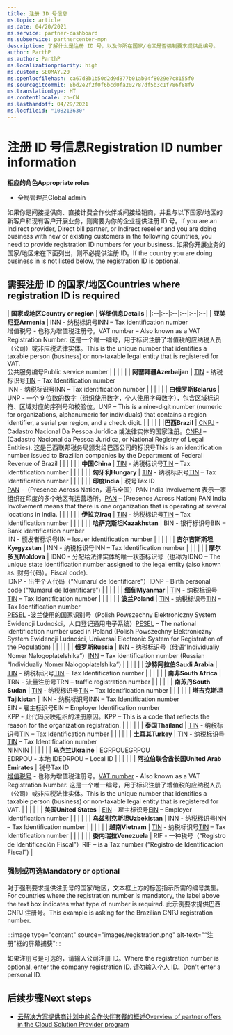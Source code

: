 ```yaml
---
title: 注册 ID 号信息
ms.topic: article
ms.date: 04/20/2021
ms.service: partner-dashboard
ms.subservice: partnercenter-mpn
description: 了解什么是注册 ID 号，以及你所在国家/地区是否强制要求提供此编号。
author: ParthP
ms.author: ParthP
ms.localizationpriority: high
ms.custom: SEOMAY.20
ms.openlocfilehash: ca67d8b1b50d2d9d877b01ab04f8029e7c8155f0
ms.sourcegitcommit: 8bd2e2f2f0f6bcd0fa202787df5b3c1f786f88f9
ms.translationtype: HT
ms.contentlocale: zh-CN
ms.lasthandoff: 04/29/2021
ms.locfileid: "108213630"
---
```

# <a name="registration-id-number-information"></a><span data-ttu-id="a433e-103">注册 ID 号信息</span><span class="sxs-lookup"><span data-stu-id="a433e-103">Registration ID number information</span></span>

<span data-ttu-id="a433e-104">**相应的角色**</span><span class="sxs-lookup"><span data-stu-id="a433e-104">**Appropriate roles**</span></span>

- <span data-ttu-id="a433e-105">全局管理员</span><span class="sxs-lookup"><span data-stu-id="a433e-105">Global admin</span></span>
 
<span data-ttu-id="a433e-106">如果你是间接提供商、直接计费合作伙伴或间接经销商，并且与以下国家/地区的新客户和现有客户开展业务，则需要为你的企业提供注册 ID 号。</span><span class="sxs-lookup"><span data-stu-id="a433e-106">If you are an Indirect provider, Direct bill partner, or Indirect reseller and you are doing business with new or existing customers in the following countries, you need to provide registration ID numbers for your business.</span></span> <span data-ttu-id="a433e-107">如果你开展业务的国家/地区未在下面列出，则不必提供注册 ID。</span><span class="sxs-lookup"><span data-stu-id="a433e-107">If the country you are doing business in is not listed below, the registration ID is optional.</span></span>

## <a name="countries-where-registration-id-is-required"></a><span data-ttu-id="a433e-108">需要注册 ID 的国家/地区</span><span class="sxs-lookup"><span data-stu-id="a433e-108">Countries where registration ID is required</span></span>

| <span data-ttu-id="a433e-109">**国家或地区**</span><span class="sxs-lookup"><span data-stu-id="a433e-109">**Country or region**</span></span> | <span data-ttu-id="a433e-110">**详细信息**</span><span class="sxs-lookup"><span data-stu-id="a433e-110">**Details**</span></span> |
|:--|:--|:--|:--|:--|:--|
| <span data-ttu-id="a433e-111">**亚美尼亚**</span><span class="sxs-lookup"><span data-stu-id="a433e-111">**Armenia**</span></span> | <span data-ttu-id="a433e-112">INN - 纳税标识号</span><span class="sxs-lookup"><span data-stu-id="a433e-112">INN – Tax identification number</span></span><br><span data-ttu-id="a433e-113">增值税号 - 也称为增值税注册号。</span><span class="sxs-lookup"><span data-stu-id="a433e-113">VAT number – Also known as a VAT Registration Number.</span></span> <span data-ttu-id="a433e-114">这是一个唯一编号，用于标识注册了增值税的应纳税人员（公司）或非应税法律实体。</span><span class="sxs-lookup"><span data-stu-id="a433e-114">This is the unique number that identifies a taxable person (business) or non-taxable legal entity that is registered for VAT.</span></span><br><span data-ttu-id="a433e-115">公共服务编号</span><span class="sxs-lookup"><span data-stu-id="a433e-115">Public service number</span></span> |  |  | |  |
| <span data-ttu-id="a433e-116">**阿塞拜疆**</span><span class="sxs-lookup"><span data-stu-id="a433e-116">**Azerbaijan**</span></span>  | <span data-ttu-id="a433e-117">[TIN](http://www.oecd.org/tax/automatic-exchange/crs-implementation-and-assistance/tax-identification-numbers/Azerbaijan-TIN.pdf) - 纳税标识号</span><span class="sxs-lookup"><span data-stu-id="a433e-117">[TIN](http://www.oecd.org/tax/automatic-exchange/crs-implementation-and-assistance/tax-identification-numbers/Azerbaijan-TIN.pdf) – Tax Identification number</span></span><br><span data-ttu-id="a433e-118">INN - 纳税标识号</span><span class="sxs-lookup"><span data-stu-id="a433e-118">INN – Tax identification number</span></span> |  |  |  |  |
| <span data-ttu-id="a433e-119">**白俄罗斯**</span><span class="sxs-lookup"><span data-stu-id="a433e-119">**Belarus**</span></span>  | <span data-ttu-id="a433e-120">UNP - 一个 9 位数的数字（组织使用数字，个人使用字母数字），包含区域标识符、区域对应的序列号和校验位。</span><span class="sxs-lookup"><span data-stu-id="a433e-120">UNP – This is a nine-digit number (numeric for organizations, alphanumeric for individuals) that contains a region identifier, a serial per region, and a check digit.</span></span> |  |  |  |  |
|<span data-ttu-id="a433e-121">**巴西**</span><span class="sxs-lookup"><span data-stu-id="a433e-121">**Brazil**</span></span> | <span data-ttu-id="a433e-122">[CNPJ](http://www.oecd.org/tax/automatic-exchange/crs-implementation-and-assistance/tax-identification-numbers/Brazil-TIN.pdf) - Cadastro Nacional Da Pessoa Jurídica 或法律实体的国家注册。</span><span class="sxs-lookup"><span data-stu-id="a433e-122">[CNPJ](http://www.oecd.org/tax/automatic-exchange/crs-implementation-and-assistance/tax-identification-numbers/Brazil-TIN.pdf) – (Cadastro Nacional da Pessoa Jurídica, or National Registry of Legal Entities).</span></span> <span data-ttu-id="a433e-123">这是巴西联邦税务局颁发给巴西公司的标识号</span><span class="sxs-lookup"><span data-stu-id="a433e-123">This is an identification number issued to Brazilian companies by the Department of Federal Revenue of Brazil</span></span>  |  |  |  |  |
| <span data-ttu-id="a433e-124">**中国**</span><span class="sxs-lookup"><span data-stu-id="a433e-124">**China**</span></span> | <span data-ttu-id="a433e-125">[TIN](http://www.oecd.org/tax/automatic-exchange/crs-implementation-and-assistance/tax-identification-numbers/China-TIN.pdf) - 纳税标识号</span><span class="sxs-lookup"><span data-stu-id="a433e-125">[TIN](http://www.oecd.org/tax/automatic-exchange/crs-implementation-and-assistance/tax-identification-numbers/China-TIN.pdf) – Tax Identification number</span></span> |  |  |  |  |
| <span data-ttu-id="a433e-126">**匈牙利**</span><span class="sxs-lookup"><span data-stu-id="a433e-126">**Hungary**</span></span>  | <span data-ttu-id="a433e-127">[TIN](http://www.oecd.org/tax/automatic-exchange/crs-implementation-and-assistance/tax-identification-numbers/Hungary-TIN.pdf) - 纳税标识号</span><span class="sxs-lookup"><span data-stu-id="a433e-127">[TIN](http://www.oecd.org/tax/automatic-exchange/crs-implementation-and-assistance/tax-identification-numbers/Hungary-TIN.pdf) – Tax Identification number</span></span> |  |  |  |  |
| <span data-ttu-id="a433e-128">**印度**</span><span class="sxs-lookup"><span data-stu-id="a433e-128">**India**</span></span> | <span data-ttu-id="a433e-129">税号</span><span class="sxs-lookup"><span data-stu-id="a433e-129">Tax ID</span></span><br><span data-ttu-id="a433e-130">[PAN](http://www.oecd.org/tax/automatic-exchange/crs-implementation-and-assistance/tax-identification-numbers/India-TIN.pdf) -（Presence Across Nation，遍布全国）PAN India Involvement 表示一家组织在印度的多个地区有运营场所。</span><span class="sxs-lookup"><span data-stu-id="a433e-130">[PAN](http://www.oecd.org/tax/automatic-exchange/crs-implementation-and-assistance/tax-identification-numbers/India-TIN.pdf) – (Presence Across Nation) PAN India Involvement means that there is one organization that is operating at several locations in India.</span></span> |  |  |  |  |
| <span data-ttu-id="a433e-131">**伊拉克**</span><span class="sxs-lookup"><span data-stu-id="a433e-131">**Iraq**</span></span> | <span data-ttu-id="a433e-132">[TIN](http://www.oecd.org/tax/automatic-exchange/crs-implementation-and-assistance/tax-identification-numbers/) - 纳税标识号</span><span class="sxs-lookup"><span data-stu-id="a433e-132">[TIN](http://www.oecd.org/tax/automatic-exchange/crs-implementation-and-assistance/tax-identification-numbers/) – Tax Identification number</span></span> |  |  |  |  |
| <span data-ttu-id="a433e-133">**哈萨克斯坦**</span><span class="sxs-lookup"><span data-stu-id="a433e-133">**Kazakhstan**</span></span>  | <span data-ttu-id="a433e-134">BIN - 银行标识号</span><span class="sxs-lookup"><span data-stu-id="a433e-134">BIN – Bank identification number</span></span><br><span data-ttu-id="a433e-135">IIN - 颁发者标识号</span><span class="sxs-lookup"><span data-stu-id="a433e-135">IIN – Issuer identification number</span></span> |  |  |  |  |
| <span data-ttu-id="a433e-136">**吉尔吉斯斯坦**</span><span class="sxs-lookup"><span data-stu-id="a433e-136">**Kyrgyzstan**</span></span>  | <span data-ttu-id="a433e-137">INN - 纳税标识号</span><span class="sxs-lookup"><span data-stu-id="a433e-137">INN – Tax Identification number</span></span> |  |  |  |  |
| <span data-ttu-id="a433e-138">**摩尔多瓦**</span><span class="sxs-lookup"><span data-stu-id="a433e-138">**Moldova**</span></span>  | <span data-ttu-id="a433e-139">IDNO - 分配给法律实体的唯一状态标识号（也称为</span><span class="sxs-lookup"><span data-stu-id="a433e-139">IDNO – The unique state identification number assigned to the legal entity (also known as.</span></span> <span data-ttu-id="a433e-140">财务代码）。</span><span class="sxs-lookup"><span data-stu-id="a433e-140">Fiscal code).</span></span><br><span data-ttu-id="a433e-141">IDNP - 出生个人代码（“Numarul de Identificare”）</span><span class="sxs-lookup"><span data-stu-id="a433e-141">IDNP – Birth personal code (“Numarul de Identificare”)</span></span> |  |  |  |  |
| <span data-ttu-id="a433e-142">**缅甸**</span><span class="sxs-lookup"><span data-stu-id="a433e-142">**Myanmar**</span></span> | <span data-ttu-id="a433e-143">[TIN](http://www.oecd.org/tax/automatic-exchange/crs-implementation-and-assistance/tax-identification-numbers/) - 纳税标识号</span><span class="sxs-lookup"><span data-stu-id="a433e-143">[TIN](http://www.oecd.org/tax/automatic-exchange/crs-implementation-and-assistance/tax-identification-numbers/) – Tax Identification number</span></span> |  |  |  |  |
| <span data-ttu-id="a433e-144">**波兰**</span><span class="sxs-lookup"><span data-stu-id="a433e-144">**Poland**</span></span>  | <span data-ttu-id="a433e-145">[TIN](http://www.oecd.org/tax/automatic-exchange/crs-implementation-and-assistance/tax-identification-numbers/Poland-TIN.pdf) - 纳税标识号</span><span class="sxs-lookup"><span data-stu-id="a433e-145">[TIN](http://www.oecd.org/tax/automatic-exchange/crs-implementation-and-assistance/tax-identification-numbers/Poland-TIN.pdf) – Tax Identification   number</span></span><br><span data-ttu-id="a433e-146">[PESEL](http://www.oecd.org/tax/automatic-exchange/crs-implementation-and-assistance/tax-identification-numbers/Poland-TIN.pdf) -波兰使用的国家识别号（Polish Powszechny Elektroniczny System Ewidencji Ludności，人口登记通用电子系统）</span><span class="sxs-lookup"><span data-stu-id="a433e-146">[PESEL](http://www.oecd.org/tax/automatic-exchange/crs-implementation-and-assistance/tax-identification-numbers/Poland-TIN.pdf) – The national identification number used in Poland (Polish Powszechny Elektroniczny System Ewidencji Ludności, Universal Electronic System for Registration of the Population)</span></span> |  |  |  |  |
| <span data-ttu-id="a433e-147">**俄罗斯**</span><span class="sxs-lookup"><span data-stu-id="a433e-147">**Russia**</span></span>  | <span data-ttu-id="a433e-148">[INN](http://www.oecd.org/tax/automatic-exchange/crs-implementation-and-assistance/tax-identification-numbers/Russia-TIN.pdf) - 纳税标识号（俄语“Individualiy Nomer Nalogoplatelshika”）</span><span class="sxs-lookup"><span data-stu-id="a433e-148">[INN](http://www.oecd.org/tax/automatic-exchange/crs-implementation-and-assistance/tax-identification-numbers/Russia-TIN.pdf) – Tax identification number (Russian “Individualiy Nomer Nalogoplatelshika”)</span></span> |  |  |  |  |
| <span data-ttu-id="a433e-149">**沙特阿拉伯**</span><span class="sxs-lookup"><span data-stu-id="a433e-149">**Saudi Arabia**</span></span> | <span data-ttu-id="a433e-150">[TIN](http://www.oecd.org/tax/automatic-exchange/crs-implementation-and-assistance/tax-identification-numbers/Saudi-Arabia-TIN.pdf) - 纳税标识号</span><span class="sxs-lookup"><span data-stu-id="a433e-150">[TIN](http://www.oecd.org/tax/automatic-exchange/crs-implementation-and-assistance/tax-identification-numbers/Saudi-Arabia-TIN.pdf) – Tax Identification number</span></span> |  |  |  |  |
| <span data-ttu-id="a433e-151">**南非**</span><span class="sxs-lookup"><span data-stu-id="a433e-151">**South Africa**</span></span> | <span data-ttu-id="a433e-152">TRN - 流量注册号</span><span class="sxs-lookup"><span data-stu-id="a433e-152">TRN – traffic registration number</span></span> |  |  |  |  |
| <span data-ttu-id="a433e-153">**南苏丹**</span><span class="sxs-lookup"><span data-stu-id="a433e-153">**South Sudan**</span></span> | <span data-ttu-id="a433e-154">[TIN](http://www.oecd.org/tax/automatic-exchange/crs-implementation-and-assistance/tax-identification-numbers/) - 纳税标识号</span><span class="sxs-lookup"><span data-stu-id="a433e-154">[TIN](http://www.oecd.org/tax/automatic-exchange/crs-implementation-and-assistance/tax-identification-numbers/) – Tax Identification number</span></span> |  |  |  |  |
| <span data-ttu-id="a433e-155">**塔吉克斯坦**</span><span class="sxs-lookup"><span data-stu-id="a433e-155">**Tajikistan**</span></span>  | <span data-ttu-id="a433e-156">INN - 纳税标识号</span><span class="sxs-lookup"><span data-stu-id="a433e-156">INN – Tax Identification   number</span></span><br><span data-ttu-id="a433e-157">EIN - 雇主标识号</span><span class="sxs-lookup"><span data-stu-id="a433e-157">EIN – Employer Identification number</span></span><br><span data-ttu-id="a433e-158">KPP - 此代码反映组织的注册原因。</span><span class="sxs-lookup"><span data-stu-id="a433e-158">KPP – This is a code that reflects the reason for the organization   registration.</span></span> |  |  |  |  |
| <span data-ttu-id="a433e-159">**泰国**</span><span class="sxs-lookup"><span data-stu-id="a433e-159">**Thailand**</span></span> | <span data-ttu-id="a433e-160">[TIN](http://www.oecd.org/tax/automatic-exchange/crs-implementation-and-assistance/tax-identification-numbers/) - 纳税标识号</span><span class="sxs-lookup"><span data-stu-id="a433e-160">[TIN](http://www.oecd.org/tax/automatic-exchange/crs-implementation-and-assistance/tax-identification-numbers/) – Tax Identification number</span></span> |  |  |  |  |
| <span data-ttu-id="a433e-161">**土耳其**</span><span class="sxs-lookup"><span data-stu-id="a433e-161">**Turkey**</span></span> | <span data-ttu-id="a433e-162">[TIN](http://www.oecd.org/tax/automatic-exchange/crs-implementation-and-assistance/tax-identification-numbers/Turkey-TIN.pdf) - 纳税标识号</span><span class="sxs-lookup"><span data-stu-id="a433e-162">[TIN](http://www.oecd.org/tax/automatic-exchange/crs-implementation-and-assistance/tax-identification-numbers/Turkey-TIN.pdf) – Tax Identification   number</span></span><br><span data-ttu-id="a433e-163">NIN</span><span class="sxs-lookup"><span data-stu-id="a433e-163">NIN</span></span> |  |  |  |  |
| <span data-ttu-id="a433e-164">**乌克兰**</span><span class="sxs-lookup"><span data-stu-id="a433e-164">**Ukraine**</span></span>  | <span data-ttu-id="a433e-165">EGRPOU</span><span class="sxs-lookup"><span data-stu-id="a433e-165">EGRPOU</span></span><br><span data-ttu-id="a433e-166">EDRPOU - 本地 ID</span><span class="sxs-lookup"><span data-stu-id="a433e-166">EDRPOU – Local ID</span></span> |  |  |  |  |
| <span data-ttu-id="a433e-167">**阿拉伯联合酋长国**</span><span class="sxs-lookup"><span data-stu-id="a433e-167">**United Arab Emirates**</span></span> | <span data-ttu-id="a433e-168">税号</span><span class="sxs-lookup"><span data-stu-id="a433e-168">Tax ID</span></span><br><span data-ttu-id="a433e-169">[增值税号](http://www.oecd.org/tax/automatic-exchange/crs-implementation-and-assistance/tax-identification-numbers/UAE-TIN.pdf) - 也称为增值税注册号。</span><span class="sxs-lookup"><span data-stu-id="a433e-169">[VAT number](http://www.oecd.org/tax/automatic-exchange/crs-implementation-and-assistance/tax-identification-numbers/UAE-TIN.pdf) - Also known as a VAT Registration Number.</span></span> <span data-ttu-id="a433e-170">这是一个唯一编号，用于标识注册了增值税的应纳税人员（公司）或非应税法律实体。</span><span class="sxs-lookup"><span data-stu-id="a433e-170">This is the unique number that identifies a taxable person (business) or non-taxable legal entity that is registered for VAT.</span></span> |  |  |  |  |
| <span data-ttu-id="a433e-171">**美国**</span><span class="sxs-lookup"><span data-stu-id="a433e-171">**United States**</span></span> | <span data-ttu-id="a433e-172">[EIN](https://irs.ein-forms-gov.com/?keyword=employer%20identification%20number&source=Google&network=o&device=c&devicemodel=&mobile=&adposition%5d&targetid=kwd-81501461534755:loc-190&msclkid=458d3159f6051392f5286e8e75ed79ce) - 雇主标识号</span><span class="sxs-lookup"><span data-stu-id="a433e-172">[EIN](https://irs.ein-forms-gov.com/?keyword=employer%20identification%20number&source=Google&network=o&device=c&devicemodel=&mobile=&adposition%5d&targetid=kwd-81501461534755:loc-190&msclkid=458d3159f6051392f5286e8e75ed79ce) – Employer Identification number</span></span> |  |  |  |  |
| <span data-ttu-id="a433e-173">**乌兹别克斯坦**</span><span class="sxs-lookup"><span data-stu-id="a433e-173">**Uzbekistan**</span></span>  | <span data-ttu-id="a433e-174">INN - 纳税标识号</span><span class="sxs-lookup"><span data-stu-id="a433e-174">INN – Tax Identification number</span></span> |  |  |  |  |
| <span data-ttu-id="a433e-175">**越南**</span><span class="sxs-lookup"><span data-stu-id="a433e-175">**Vietnam**</span></span> | <span data-ttu-id="a433e-176">[TIN](http://www.oecd.org/tax/automatic-exchange/crs-implementation-and-assistance/tax-identification-numbers/) - 纳税标识号</span><span class="sxs-lookup"><span data-stu-id="a433e-176">[TIN](http://www.oecd.org/tax/automatic-exchange/crs-implementation-and-assistance/tax-identification-numbers/) – Tax Identification number</span></span> |  |  |  |  |
| <span data-ttu-id="a433e-177">**委内瑞拉**</span><span class="sxs-lookup"><span data-stu-id="a433e-177">**Venezuela**</span></span> | <span data-ttu-id="a433e-178">RIF - 一种税号（“Registro de Identificación Fiscal”）</span><span class="sxs-lookup"><span data-stu-id="a433e-178">RIF – is a Tax number (“Registro de Identificación Fiscal”)</span></span> |  

### <a name="mandatory-or-optional"></a><span data-ttu-id="a433e-179">强制或可选</span><span class="sxs-lookup"><span data-stu-id="a433e-179">Mandatory or optional</span></span>
 
<span data-ttu-id="a433e-180">对于强制要求提供注册号的国家/地区，文本框上方的标签指示所需的编号类型。</span><span class="sxs-lookup"><span data-stu-id="a433e-180">For countries where the registration number is mandatory, the label above the text box indicates what type of number is required.</span></span>
<span data-ttu-id="a433e-181">此示例要求提供巴西 CNPJ 注册号。</span><span class="sxs-lookup"><span data-stu-id="a433e-181">This example is asking for the Brazilian CNPJ registration number.</span></span>

:::image type="content" source="images/registration.png" alt-text="“注册”框的屏幕捕获":::

<span data-ttu-id="a433e-183">如果注册号是可选的，请输入公司注册 ID。</span><span class="sxs-lookup"><span data-stu-id="a433e-183">Where the registration number is optional, enter the company registration ID.</span></span> <span data-ttu-id="a433e-184">请勿输入个人 ID。</span><span class="sxs-lookup"><span data-stu-id="a433e-184">Don't enter a personal ID.</span></span>

## <a name="next-steps"></a><span data-ttu-id="a433e-185">后续步骤</span><span class="sxs-lookup"><span data-stu-id="a433e-185">Next steps</span></span>

- [<span data-ttu-id="a433e-186">云解决方案提供商计划中的合作伙伴套餐的概述</span><span class="sxs-lookup"><span data-stu-id="a433e-186">Overview of partner offers in the Cloud Solution Provider program</span></span>](csp-offers.md)